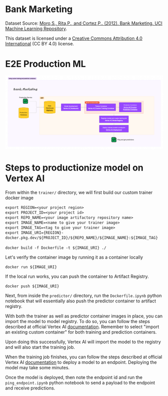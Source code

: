 # Bank Marketing

Dataset Source: [Moro,S., Rita,P., and Cortez,P.. (2012). Bank Marketing. UCI Machine Learning Repository](https://doi.org/10.24432/C5K306).

This dataset is licensed under a [Creative Commons Attribution 4.0 International](https://creativecommons.org/licenses/by/4.0/legalcode) (CC BY 4.0) license.

# E2E Production ML

![Alt text](diagrams/gcp_vertex_ai__custom_trainer_predictor.png "GCP | Vertex AI | Using custom training and prediction containers")

# Steps to productionize model on Vertex AI

From within the `trainer/` directory, we will first build our custom trainer docker image
```
export REGION=<your project region>
export PROJECT_ID=<your project id>
export REPO_NAME=<your image artifactory repository name>
export IMAGE_NAME=<name to give your trainer image>
export IMAGE_TAG=<tag to give your trainer image>
export IMAGE_URI={REGION}-docker.pkg.dev/${PROJECT_ID}/${REPO_NAME}/${IMAGE_NAME}:${IMAGE_TAG}

docker build -f Dockerfile -t ${IMAGE_URI} ./
```

Let's verify the container image by running it as a container locally
```
docker run ${IMAGE_URI}
```

If the local run works, you can push the container to Artifact Registry.
```
docker push ${IMAGE_URI}
```

Next, from inside the `predictor/` directory, run the `Dockerfile.ipynb` python notebook that will essentially also push the predictor container to artifact registry.

With both the trainer as well as predictor container images in place, you can import the model to model registry. To do so, you can follow the steps described at official Vertex AI [documentation](https://cloud.google.com/vertex-ai/docs/model-registry/import-model#import_a_model_using). Remember to select "import an existing custom container" for both training and prediction containers.

Upon doing this successfully, Vertex AI will import the model to the registry and will also start the training job.

When the training job finishes, you can follow the steps described at official Vertex AI [documentation](https://cloud.google.com/vertex-ai/docs/general/deployment#deploy_a_model_to_an_endpoint) to deploy a model to an endpoint. Deploying the model may take some minutes.

Once the model is deployed, then note the endpoint id and run the `ping_endpoint.ipynb` python notebook to send a payload to the endpoint and receive predictions.
